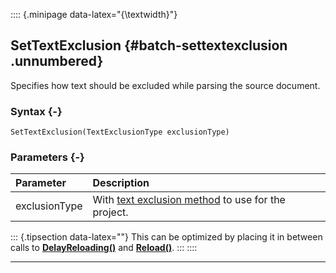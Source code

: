 :::: {.minipage data-latex="{\textwidth}"}
## SetTextExclusion {#batch-settextexclusion .unnumbered}

Specifies how text should be excluded while parsing the source document.

### Syntax {-}

```{sql}
SetTextExclusion(TextExclusionType exclusionType)
```

### Parameters {-}

**Parameter** | **Description**
| :-- | :-- |
exclusionType | With [text exclusion method](#textexclusiontype) to use for the project.

::: {.tipsection data-latex=""}
This can be optimized by placing it in between calls to **[DelayReloading()](#standard-delayreloading)** and **[Reload()](#standard-reload)**.
:::
::::

***


